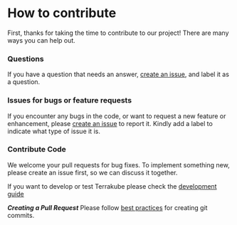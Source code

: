 # How to contribute
First, thanks for taking the time to contribute to our project! There are many ways you can help out.

### Questions

If you have a question that needs an answer, [create an issue](https://github.com/AzBuilder/terrakube/issues/new), and label it as a question.

### Issues for bugs or feature requests

If you encounter any bugs in the code, or want to request a new feature or enhancement, please [create an issue](https://github.com/AzBuilder/terrakube/issues/new) to report it. Kindly add a label to indicate what type of issue it is.

### Contribute Code
We welcome your pull requests for bug fixes. To implement something new, please create an issue first, so we can discuss it together.

If you want to develop or test Terrakube please check the [development guide](development.md)

***Creating a Pull Request***
Please follow [best practices](https://github.com/trein/dev-best-practices/wiki/Git-Commit-Best-Practices) for creating git commits.